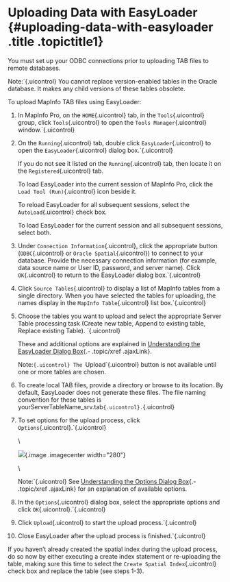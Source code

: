 Uploading Data with EasyLoader {#uploading-data-with-easyloader .title .topictitle1}
==============================

You must set up your ODBC connections prior to uploading TAB files to remote databases.

<span class="notetitle">Note:`{.uicontrol} You cannot replace version-enabled tables in the Oracle database. It makes any child versions of these tables obsolete.

To upload MapInfo TAB files using EasyLoader:

1.  <span class="ph cmd">In MapInfo Pro, on the `HOME`{.uicontrol} tab, in the `Tools`{.uicontrol} group, click `Tools`{.uicontrol} to open the `Tools Manager`{.uicontrol} window.`{.uicontrol}
2.  <span class="ph cmd">On the `Running`{.uicontrol} tab, double click `EasyLoader`{.uicontrol} to open the `EasyLoader`{.uicontrol} dialog box.`{.uicontrol}
    

    If you do not see it listed on the `Running`{.uicontrol} tab, then locate it on the `Registered`{.uicontrol} tab.

    To load EasyLoader into the current session of MapInfo Pro, click the `Load Tool (Run)`{.uicontrol} icon beside it.

    To reload EasyLoader for all subsequent sessions, select the `AutoLoad`{.uicontrol} check box.

    To load EasyLoader for the current session and all subsequent sessions, select both.

    

3.  <span class="ph cmd">Under `Connection Information`{.uicontrol}, click the appropriate button (`ODBC`{.uicontrol} or `Oracle Spatial`{.uicontrol}) to connect to your database. Provide the necessary connection information (for example, data source name or User ID, password, and server name). Click `OK`{.uicontrol} to return to the EasyLoader dialog box.`{.uicontrol}
4.  <span class="ph cmd">Click `Source Tables`{.uicontrol} to display a list of MapInfo tables from a single directory. When you have selected the tables for uploading, the names display in the `MapInfo Table`{.uicontrol} list box.`{.uicontrol}
5.  <span class="ph cmd">Choose the tables you want to upload and select the appropriate Server Table processing task (Create new table, Append to existing table, Replace existing Table). `{.uicontrol}
    

    These and additional options are explained in [Understanding the EasyLoader Dialog Box](contents/dialogbox.html){.- .topic/xref .ajaxLink}.

    

    <span class="notetitle">Note:`{.uicontrol} The `Upload`{.uicontrol} button is not available until one or more tables are chosen.

    

    

6.  <span class="ph cmd">To create local TAB files, provide a directory or browse to its location. By default, EasyLoader does not generate these files. The file naming convention for these tables is <span class="ph filepath">yourServerTableName\_srv.tab`{.uicontrol}.`{.uicontrol}
7.  <span class="ph cmd">To set options for the upload process, click `Options`{.uicontrol}.`{.uicontrol}
    

    \

    

    ![](images/dialog_Options_micode_xy.png){.image .imagecenter width="280"}

    

    \
    

    <span class="notetitle">Note:`{.uicontrol} See [Understanding the Options Dialog Box](contents/understandingoptionsdialog.html){.- .topic/xref .ajaxLink} for an explanation of available options.

    

    

8.  <span class="ph cmd">In the `Options`{.uicontrol} dialog box, select the appropriate options and click `OK`{.uicontrol}.`{.uicontrol}
9.  <span class="ph cmd">Click `Upload`{.uicontrol} to start the upload process.`{.uicontrol}
10. <span class="ph cmd">Close EasyLoader after the upload process is finished.`{.uicontrol}

If you haven’t already created the spatial index during the upload process, do so now by either executing a create index statement or re-uploading the table, making sure this time to select the `Create Spatial Index`{.uicontrol} check box and replace the table (see steps 1-3).

